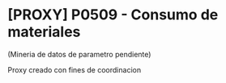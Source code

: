 # [PROXY] P0509 - Consumo de materiales

(Mineria de datos de parametro pendiente)

Proxy creado con fines de coordinacion